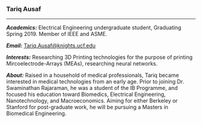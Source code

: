 ### Tariq Ausaf 
___

***Academics:*** Electrical Engineering undergraduate student, Graduating Spring 2019. Member of IEEE and ASME.

***Email:*** [Tariq.Ausaf@knights.ucf.edu](mailto:Tariq.Ausaf@knights.ucf.edu)

***Interests:*** Researching 3D Printing technologies for the purpose of printing Mircoelectrode-Arrays (MEAs), researching neural networks. 

***About:*** Raised in a household of medical professionals, Tariq became interested in medical technologies from an early age. Prior to joining Dr. Swaminathan Rajaraman, he was a student of the IB Programme, and focused his education toward Biomedics, Electrical Engineering, Nanotechnology, and Macroeconomics. Aiming for either Berkeley or Stanford for post-graduate work, he will be pursuing a Masters in Biomedical Engineering.

